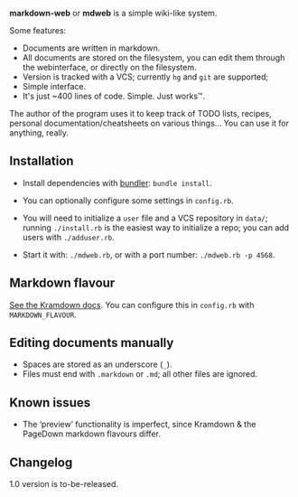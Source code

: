 **markdown-web** or **mdweb** is a simple wiki-like system.

Some features:

- Documents are written in markdown.
- All documents are stored on the filesystem, you can edit them through the
  webinterface, or directly on the filesystem.
- Version is tracked with a VCS; currently `hg` and `git` are supported;
- Simple interface.
- It's just ~400 lines of code. Simple. Just works™.

The author of the program uses it to keep track of TODO lists, recipes, personal
documentation/cheatsheets on various things… You can use it for anything,
really.


Installation
------------
- Install dependencies with  [bundler][bundler]: `bundle install`.

- You can optionally configure some settings in `config.rb`.

- You will need to initialize a `user` file and a VCS repository in `data/`;
  running `./install.rb` is the easiest way to initialize a repo; you can add
  users with `./adduser.rb`.

- Start it with: `./mdweb.rb`, or with a port number: `./mdweb.rb -p 4568`.


Markdown flavour
----------------
[See the Kramdown docs](http://kramdown.gettalong.org/syntax.html). You can
configure this in `config.rb` with `MARKDOWN_FLAVOUR`.


Editing documents manually
--------------------------
- Spaces are stored as an underscore (`_`).
- Files must end with `.markdown` or `.md`; all other files are ignored.


Known issues
------------
- The ‘preview’ functionality is imperfect, since Kramdown & the PageDown
  markdown flavours differ.


Changelog
---------
1.0 version is to-be-released.



[kramdown]: http://kramdown.gettalong.org/
[sinatra]: http://www.sinatrarb.com/
[bundler]: http://bundler.io/
